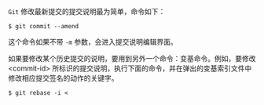 `Git` 修改最新提交的提交说明最为简单，命令如下：

```shell
$ git commit --amend
```

这个命令如果不带 `-m` 参数，会进入提交说明编辑界面。

如果要修改某个历史提交的说明，要用到另外一个命令：变基命令。例如，要修改 \<commit-id> 所标识的提交说明，执行下面的命令，并在弹出的变基索引文件中修改相应提交签名的动作的关键字。

```shell
$ git rebase -i <
```

